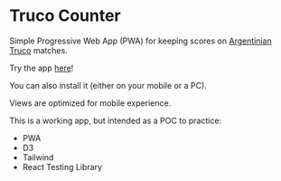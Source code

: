 # Truco Counter

Simple Progressive Web App (PWA) for keeping scores on [Argentinian Truco](https://en.wikipedia.org/wiki/Truco) matches.

Try the app [here](https://truco-counter.vercel.app/)!

You can also install it (either on your mobile or a PC).

Views are optimized for mobile experience.

This is a working app, but intended as a POC to practice:

- PWA
- D3
- Tailwind
- React Testing Library

<!-- 
TODO:
- Unit tests
- i18n selector

Aditional todos (next stage):
- Enable select to 15/30 games
- Special values selector (envido, real, etc...)
- Undo & Redo
- add darkmode

https://www.knowledgehut.com/blog/web-development/build-progressive-web-app-with-react-js

 -->
